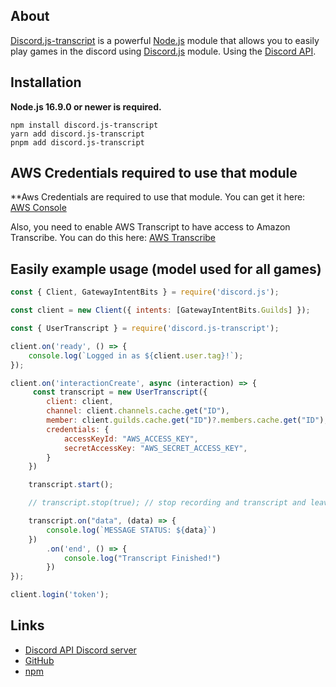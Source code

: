 ## About

[Discord.js-transcript](https://github.com/SrWhale/discord.js-transcript) is a powerful [Node.js](https://nodejs.org) module that allows you to easily play games in the discord using [Discord.js](https://github.com/discordjs/discord.js) module.
Using the [Discord API](https://discord.com/developers/docs/intro).

## Installation

**Node.js 16.9.0 or newer is required.**

```sh-session
npm install discord.js-transcript
yarn add discord.js-transcript
pnpm add discord.js-transcript
```

## AWS Credentials required to use that module
**Aws Credentials are required to use that module. You can get it here: [AWS Console](https://us-east-1.console.aws.amazon.com/iamv2/home?region=us-east-1#/security_credentials)

Also, you need to enable AWS Transcript to have access to Amazon Transcribe. You can do this here: [AWS Transcribe](https://us-east-1.console.aws.amazon.com/transcribe/)

## Easily example usage (model used for all games)

```js
const { Client, GatewayIntentBits } = require('discord.js');

const client = new Client({ intents: [GatewayIntentBits.Guilds] });

const { UserTranscript } = require('discord.js-transcript');

client.on('ready', () => {
	console.log(`Logged in as ${client.user.tag}!`);
});

client.on('interactionCreate', async (interaction) => {
	 const transcript = new UserTranscript({
        client: client,
        channel: client.channels.cache.get("ID"),
        member: client.guilds.cache.get("ID")?.members.cache.get("ID"),
        credentials: {
            accessKeyId: "AWS_ACCESS_KEY",
            secretAccessKey: "AWS_SECRET_ACCESS_KEY",
        }
    })

    transcript.start();

    // transcript.stop(true); // stop recording and transcript and leave voice channel

    transcript.on("data", (data) => {
        console.log(`MESSAGE STATUS: ${data}`)
    })
        .on('end', () => {
            console.log("Transcript Finished!")
        })
});

client.login('token');
```

## Links

- [Discord API Discord server](https://discord.gg/discord-api)
- [GitHub](https://github.com/discordjs/discord.js)
- [npm](https://www.npmjs.com/package/discord.js-transcript)